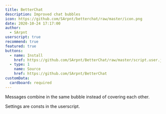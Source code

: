 ```yaml
---
title: BetterChat
description: Improved chat bubbles
icon: https://github.com/SArpnt/betterchat/raw/master/icon.png
date: 2020-10-24 17:17:00
author:
  - SArpnt
userscript: true
recommend: true
featured: true
buttons:
  - name: Install
    href: https://github.com/SArpnt/BetterChat/raw/master/script.user.js
  - type: 1
    name: Source
    href: https://github.com/SArpnt/BetterChat
customData:
  cardboard: required
---
```

Messages combine in the same bubble instead of covering each other.

Settings are consts in the userscript.
